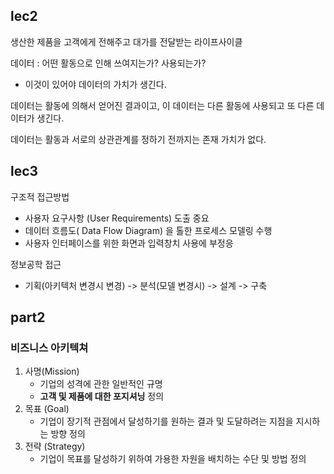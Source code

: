 ## lec2

생산한 제품을 고객에게 전해주고 대가를 전달받는 라이프사이클



데이터 : 어떤 활동으로 인해 쓰여지는가? 사용되는가? 

- 이것이 있어야 데이터의 가치가 생긴다.



데이터는 활동에 의해서 얻어진 결과이고, 이 데이터는 다른 활동에 사용되고 또 다른 데이터가 생긴다. 

데이터는 활동과 서로의 상관관계를 정하기 전까지는 존재 가치가 없다.





## lec3

구조적 접근방법

- 사용자 요구사항 (User Requirements) 도출 중요
- 데이터 흐름도( Data Flow Diagram) 을 톨한 프로세스 모델링 수행
- 사용자 인터페이스를 위한 화면과 입력창치 사용에 부정응



정보공학 접근

- 기획(아키텍처 변경시 변경) -> 분석(모델 변경시) -> 설계 -> 구축







## part2

### 비즈니스 아키텍쳐

1. 사명(Mission)
   - 기업의 성격에 관한 일반적인 규명
   - **고객 및 제품에 대한 포지셔닝** 정의
2. 목표 (Goal)
   - 기업이 장기적 관점에서 달성하기를 원하는 결과 및 도달하려는 지점을 지시하는 방향 정의
3. 전략 (Strategy)
   - 기업이 목표를 달성하기 위하여 가용한 자원을 배치하는 수단 및 방법 정의